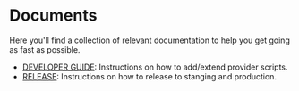 # Documents

Here you'll find a collection of relevant documentation to help you get going as fast as possible.

- [DEVELOPER GUIDE](DEVELOPER_GUIDE.md): Instructions on how to add/extend provider scripts.
- [RELEASE](RELEASE.md): Instructions on how to release to stanging and production.

